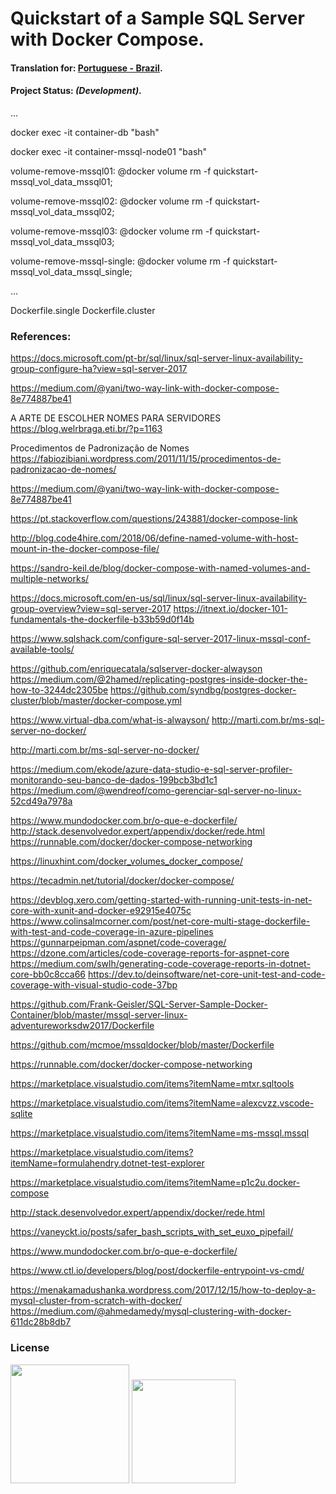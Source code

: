 
# Quickstart of a Sample SQL Server with Docker Compose.

#### Translation for: **[Portuguese - Brazil](https://github.com/alisonbuss/quickstart-mssql/blob/master/README_LANG_PT-BR.md)**.

#### Project Status: *(Development)*.

...


docker exec -it container-db "bash"


docker exec -it container-mssql-node01 "bash"


volume-remove-mssql01:
	@docker volume rm -f quickstart-mssql_vol_data_mssql01;

volume-remove-mssql02:
	@docker volume rm -f quickstart-mssql_vol_data_mssql02;

volume-remove-mssql03:
	@docker volume rm -f quickstart-mssql_vol_data_mssql03;

volume-remove-mssql-single:
	@docker volume rm -f quickstart-mssql_vol_data_mssql_single;

...

Dockerfile.single
Dockerfile.cluster


### References:

https://docs.microsoft.com/pt-br/sql/linux/sql-server-linux-availability-group-configure-ha?view=sql-server-2017

https://medium.com/@yani/two-way-link-with-docker-compose-8e774887be41

A ARTE DE ESCOLHER NOMES PARA SERVIDORES
https://blog.welrbraga.eti.br/?p=1163

Procedimentos de Padronização de Nomes
https://fabiozibiani.wordpress.com/2011/11/15/procedimentos-de-padronizacao-de-nomes/


https://medium.com/@yani/two-way-link-with-docker-compose-8e774887be41

https://pt.stackoverflow.com/questions/243881/docker-compose-link

http://blog.code4hire.com/2018/06/define-named-volume-with-host-mount-in-the-docker-compose-file/

https://sandro-keil.de/blog/docker-compose-with-named-volumes-and-multiple-networks/

https://docs.microsoft.com/en-us/sql/linux/sql-server-linux-availability-group-overview?view=sql-server-2017
https://itnext.io/docker-101-fundamentals-the-dockerfile-b33b59d0f14b

https://www.sqlshack.com/configure-sql-server-2017-linux-mssql-conf-available-tools/

https://github.com/enriquecatala/sqlserver-docker-alwayson
https://medium.com/@2hamed/replicating-postgres-inside-docker-the-how-to-3244dc2305be
https://github.com/syndbg/postgres-docker-cluster/blob/master/docker-compose.yml

https://www.virtual-dba.com/what-is-alwayson/
http://marti.com.br/ms-sql-server-no-docker/

http://marti.com.br/ms-sql-server-no-docker/


https://medium.com/ekode/azure-data-studio-e-sql-server-profiler-monitorando-seu-banco-de-dados-199bcb3bd1c1
https://medium.com/@wendreof/como-gerenciar-sql-server-no-linux-52cd49a7978a

https://www.mundodocker.com.br/o-que-e-dockerfile/
http://stack.desenvolvedor.expert/appendix/docker/rede.html
https://runnable.com/docker/docker-compose-networking

https://linuxhint.com/docker_volumes_docker_compose/


https://tecadmin.net/tutorial/docker/docker-compose/

https://devblog.xero.com/getting-started-with-running-unit-tests-in-net-core-with-xunit-and-docker-e92915e4075c
https://www.colinsalmcorner.com/post/net-core-multi-stage-dockerfile-with-test-and-code-coverage-in-azure-pipelines
https://gunnarpeipman.com/aspnet/code-coverage/
https://dzone.com/articles/code-coverage-reports-for-aspnet-core
https://medium.com/swlh/generating-code-coverage-reports-in-dotnet-core-bb0c8cca66
https://dev.to/deinsoftware/net-core-unit-test-and-code-coverage-with-visual-studio-code-37bp

https://github.com/Frank-Geisler/SQL-Server-Sample-Docker-Container/blob/master/mssql-server-linux-adventureworksdw2017/Dockerfile

https://github.com/mcmoe/mssqldocker/blob/master/Dockerfile

https://runnable.com/docker/docker-compose-networking



https://marketplace.visualstudio.com/items?itemName=mtxr.sqltools

https://marketplace.visualstudio.com/items?itemName=alexcvzz.vscode-sqlite

https://marketplace.visualstudio.com/items?itemName=ms-mssql.mssql


https://marketplace.visualstudio.com/items?itemName=formulahendry.dotnet-test-explorer

https://marketplace.visualstudio.com/items?itemName=p1c2u.docker-compose



http://stack.desenvolvedor.expert/appendix/docker/rede.html

https://vaneyckt.io/posts/safer_bash_scripts_with_set_euxo_pipefail/

https://www.mundodocker.com.br/o-que-e-dockerfile/

https://www.ctl.io/developers/blog/post/dockerfile-entrypoint-vs-cmd/


https://menakamadushanka.wordpress.com/2017/12/15/how-to-deploy-a-mysql-cluster-from-scratch-with-docker/
https://medium.com/@ahmedamedy/mysql-clustering-with-docker-611dc28b8db7


### License

[<img width="190" src="https://raw.githubusercontent.com/alisonbuss/my-licenses/master/files/logo-open-source-550x200px.png">](https://opensource.org/licenses)
[<img width="166" src="https://raw.githubusercontent.com/alisonbuss/my-licenses/master/files/icon-license-mit-500px.png">](https://github.com/alisonbuss/quickstart-mssql/blob/master/LICENSE)

